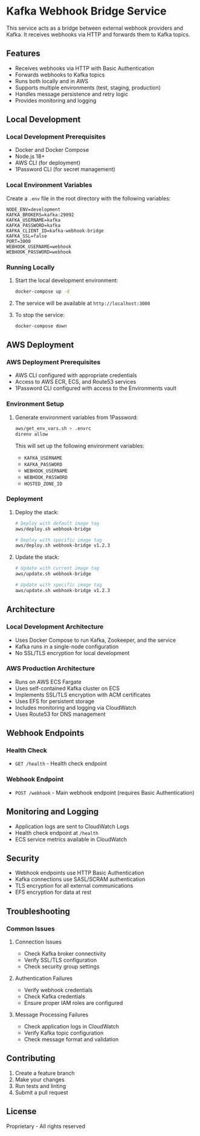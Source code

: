 # Kafka Webhook Bridge Service

This service acts as a bridge between external webhook providers and Kafka. It receives webhooks via HTTP and forwards them to Kafka topics.

## Features

- Receives webhooks via HTTP with Basic Authentication
- Forwards webhooks to Kafka topics
- Runs both locally and in AWS
- Supports multiple environments (test, staging, production)
- Handles message persistence and retry logic
- Provides monitoring and logging

## Local Development

### Local Development Prerequisites

- Docker and Docker Compose
- Node.js 18+
- AWS CLI (for deployment)
- 1Password CLI (for secret management)

### Local Environment Variables

Create a `.env` file in the root directory with the following variables:

```env
NODE_ENV=development
KAFKA_BROKERS=kafka:29092
KAFKA_USERNAME=kafka
KAFKA_PASSWORD=kafka
KAFKA_CLIENT_ID=kafka-webhook-bridge
KAFKA_SSL=false
PORT=3000
WEBHOOK_USERNAME=webhook
WEBHOOK_PASSWORD=webhook
```

### Running Locally

1. Start the local development environment:

   ```bash
   docker-compose up -d
   ```

2. The service will be available at `http://localhost:3000`

3. To stop the service:

   ```bash
   docker-compose down
   ```

## AWS Deployment

### AWS Deployment Prerequisites

- AWS CLI configured with appropriate credentials
- Access to AWS ECR, ECS, and Route53 services
- 1Password CLI configured with access to the Environments vault

### Environment Setup

1. Generate environment variables from 1Password:

   ```bash
   aws/get_env_vars.sh > .envrc
   direnv allow
   ```

   This will set up the following environment variables:
   - `KAFKA_USERNAME`
   - `KAFKA_PASSWORD`
   - `WEBHOOK_USERNAME`
   - `WEBHOOK_PASSWORD`
   - `HOSTED_ZONE_ID`

### Deployment

1. Deploy the stack:

   ```bash
   # Deploy with default image tag
   aws/deploy.sh webhook-bridge

   # Deploy with specific image tag
   aws/deploy.sh webhook-bridge v1.2.3
   ```

2. Update the stack:

   ```bash
   # Update with current image tag
   aws/update.sh webhook-bridge

   # Update with specific image tag
   aws/update.sh webhook-bridge v1.2.3
   ```

## Architecture

### Local Development Architecture

- Uses Docker Compose to run Kafka, Zookeeper, and the service
- Kafka runs in a single-node configuration
- No SSL/TLS encryption for local development

### AWS Production Architecture

- Runs on AWS ECS Fargate
- Uses self-contained Kafka cluster on ECS
- Implements SSL/TLS encryption with ACM certificates
- Uses EFS for persistent storage
- Includes monitoring and logging via CloudWatch
- Uses Route53 for DNS management

## Webhook Endpoints

### Health Check

- `GET /health` - Health check endpoint

### Webhook Endpoint

- `POST /webhook` - Main webhook endpoint (requires Basic Authentication)

## Monitoring and Logging

- Application logs are sent to CloudWatch Logs
- Health check endpoint at `/health`
- ECS service metrics available in CloudWatch

## Security

- Webhook endpoints use HTTP Basic Authentication
- Kafka connections use SASL/SCRAM authentication
- TLS encryption for all external communications
- EFS encryption for data at rest

## Troubleshooting

### Common Issues

1. Connection Issues

   - Check Kafka broker connectivity
   - Verify SSL/TLS configuration
   - Check security group settings

2. Authentication Failures

   - Verify webhook credentials
   - Check Kafka credentials
   - Ensure proper IAM roles are configured

3. Message Processing Failures
   - Check application logs in CloudWatch
   - Verify Kafka topic configuration
   - Check message format and validation

## Contributing

1. Create a feature branch
2. Make your changes
3. Run tests and linting
4. Submit a pull request

## License

Proprietary - All rights reserved
